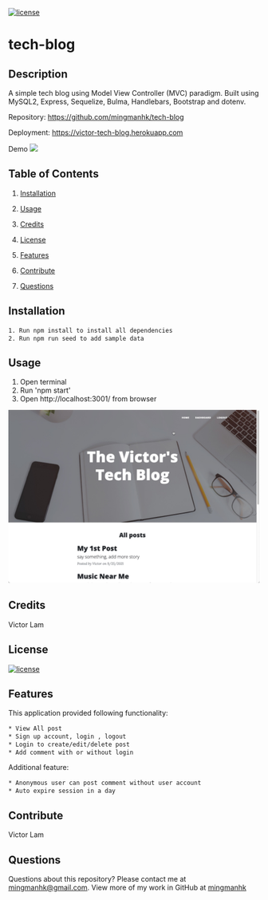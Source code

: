 [![license](https://img.shields.io/badge/license-MIT-blue)](https://shields.io)
# tech-blog
## Description
A simple tech blog using Model View Controller (MVC) paradigm. Built using MySQL2, Express, Sequelize, Bulma, Handlebars, Bootstrap and dotenv.

Repository: 
    https://github.com/mingmanhk/tech-blog

Deployment:
    https://victor-tech-blog.herokuapp.com
     
Demo
    <img src="./src/demo.gif"/>

## Table of Contents
1. [Installation](#installation)

2. [Usage](#usage)

3. [Credits](#credits)

4. [License](#license)

5. [Features](#features)

6. [Contribute](#contribute)

7. [Questions](#questions)

## Installation
    1. Run npm install to install all dependencies
    2. Run npm run seed to add sample data

## Usage
   1. Open terminal
   2. Run 'npm start'
   3. Open http://localhost:3001/ from browser
   
   <img src="./src/test.jpg"/>
   
## Credits
Victor Lam

## License
[![license](https://img.shields.io/badge/license-MIT-blue)](https://shields.io)

## Features
This application provided following functionality:

    * View All post
    * Sign up account, login , logout
    * Login to create/edit/delete post
    * Add comment with or without login
    
Additional feature:

    * Anonymous user can post comment without user account
    * Auto expire session in a day


## Contribute
Victor Lam

## Questions
Questions about this repository? Please contact me at [mingmanhk@gmail.com](mailto:mingmanhk@gmail.com).
View more of my work in GitHub at [mingmanhk](https://github.com/mingmanhk)